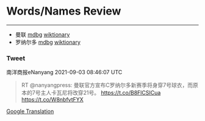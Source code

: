 
# Words/Names Review
___
- 曼联 [mdbg](https://www.mdbg.net/chinese/dictionary?page=worddict&wdrst=0&wdqb=曼联) [wiktionary](https://en.wiktionary.org/wiki/曼联)
- 罗纳尔多 [mdbg](https://www.mdbg.net/chinese/dictionary?page=worddict&wdrst=0&wdqb=罗纳尔多) [wiktionary](https://en.wiktionary.org/wiki/罗纳尔多)
### Tweet
南洋商报eNanyang 2021-09-03 08:46:07 UTC
> RT @nanyangpress: 曼联官方宣布C罗纳尔多新赛季将身穿7号球衣，而原本的7号主人卡瓦尼将改穿21号。  https://t.co/B8FlCSICua https://t.co/W8nbfvtFYX

[Google Translation](https://translate.google.com/?hi=en&tab=TT&sl=zh-CN&tl=en&op=translate&text=RT+%40nanyangpress%3A+%E6%9B%BC%E8%81%94%E5%AE%98%E6%96%B9%E5%AE%A3%E5%B8%83C%E7%BD%97%E7%BA%B3%E5%B0%94%E5%A4%9A%E6%96%B0%E8%B5%9B%E5%AD%A3%E5%B0%86%E8%BA%AB%E7%A9%BF7%E5%8F%B7%E7%90%83%E8%A1%A3%EF%BC%8C%E8%80%8C%E5%8E%9F%E6%9C%AC%E7%9A%847%E5%8F%B7%E4%B8%BB%E4%BA%BA%E5%8D%A1%E7%93%A6%E5%B0%BC%E5%B0%86%E6%94%B9%E7%A9%BF21%E5%8F%B7%E3%80%82++https%3A%2F%2Ft.co%2FB8FlCSICua+https%3A%2F%2Ft.co%2FW8nbfvtFYX)
